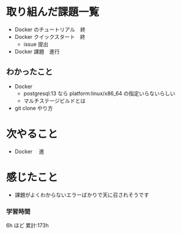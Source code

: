 # 取り組んだ課題一覧

- Docker のチュートリアル　終
- Docker クイックスタート　終
  - issue 提出
- Docker 課題　進行

## わかったこと

- Docker
  - postgresql:13 なら platform:linux/x86_64 の指定いらないらしい
  - マルチステージビルドとは
- git clone やり方

# 次やること

- Docker 　進

# 感じたこと

- 課題がよくわからないエラーばかりで天に召されそうです

### 学習時間

6h ほど
累計:173h
